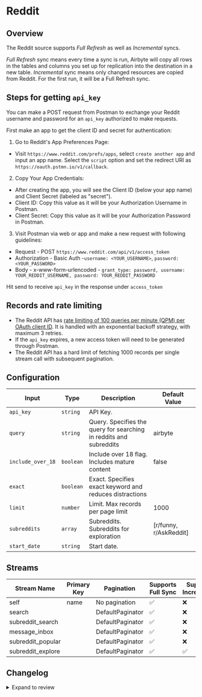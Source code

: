 # Reddit

## Overview

The Reddit source supports _Full Refresh_ as well as _Incremental_ syncs.

_Full Refresh_ sync means every time a sync is run, Airbyte will copy all rows in the tables and columns you set up for replication into the destination in a new table.
_Incremental_ sync means only changed resources are copied from Reddit. For the first run, it will be a Full Refresh sync.


## Steps for getting `api_key`

You can make a POST request from Postman to exchange your Reddit username and password for an `api_key` authorized to make requests.

First make an app to get the client ID and secret for authentication:

1. Go to Reddit's App Preferences Page:
- Visit `https://www.reddit.com/prefs/apps`, select `create another app` and input an app name. Select the `script` option and set the redirect URI as `https://oauth.pstmn.io/v1/callback`.

2. Copy Your App Credentials:
 - After creating the app, you will see the Client ID (below your app name) and Client Secret (labeled as "secret").
 - Client ID: Copy this value as it will be your Authorization Username in Postman.
 - Client Secret: Copy this value as it will be your Authorization Password in Postman.

3. Visit Postman via web or app and make a new request with following guidelines:
 - Request - POST `https://www.reddit.com/api/v1/access_token`
 - Authorization - Basic Auth -`username: <YOUR_USERNAME>`, `password: <YOUR_PASSWORD>`
 - Body - x-www-form-urlencoded - `grant_type: password, username: YOUR_REDDIT_USERNAME, password: YOUR_REDDIT_PASSWORD`

Hit send to receive `api_key` in the response under `access_token`

## Records and rate limiting

- The Reddit API has [rate limiting of 100 queries per minute (QPM) per OAuth client ID](https://support.reddithelp.com/hc/en-us/articles/16160319875092-Reddit-Data-API-Wiki). It is handled with an exponential backoff strategy, with maximum 3 retries.
- If the `api_key` expires, a new access token will need to be generated through Postman.
- The Reddit API has a hard limit of fetching 1000 records per single stream call with subsequent pagination.

## Configuration

| Input | Type | Description | Default Value |
|-------|------|-------------|---------------|
| `api_key` | `string` | API Key.  |  |
| `query` | `string` | Query. Specifies the query for searching in reddits and subreddits | airbyte |
| `include_over_18` | `boolean` | Include over 18 flag. Includes mature content | false |
| `exact` | `boolean` | Exact. Specifies exact keyword and reduces distractions |  |
| `limit` | `number` | Limit. Max records per page limit | 1000 |
| `subreddits` | `array` | Subreddits. Subreddits for exploration | [r/funny, r/AskReddit] |
| `start_date` | `string` | Start date.  |  |

## Streams
| Stream Name | Primary Key | Pagination | Supports Full Sync | Supports Incremental |
|-------------|-------------|------------|---------------------|----------------------|
| self | name | No pagination | ✅ |  ❌  |
| search |  | DefaultPaginator | ✅ |  ❌  |
| subreddit_search |  | DefaultPaginator | ✅ |  ❌  |
| message_inbox |  | DefaultPaginator | ✅ |  ❌  |
| subreddit_popular |  | DefaultPaginator | ✅ |  ❌  |
| subreddit_explore |  | DefaultPaginator | ✅ |  ✅  |


## Changelog

<details>
  <summary>Expand to review</summary>

| Version          | Date       |Pull Request | Subject        |
|------------------|------------|--------------|----------------|
| 0.0.37 | 2025-10-14 | [67872](https://github.com/airbytehq/airbyte/pull/67872) | Update dependencies |
| 0.0.36 | 2025-10-07 | [67541](https://github.com/airbytehq/airbyte/pull/67541) | Update dependencies |
| 0.0.35 | 2025-09-30 | [66443](https://github.com/airbytehq/airbyte/pull/66443) | Update dependencies |
| 0.0.34 | 2025-09-09 | [65716](https://github.com/airbytehq/airbyte/pull/65716) | Update dependencies |
| 0.0.33 | 2025-08-24 | [65446](https://github.com/airbytehq/airbyte/pull/65446) | Update dependencies |
| 0.0.32 | 2025-08-09 | [64831](https://github.com/airbytehq/airbyte/pull/64831) | Update dependencies |
| 0.0.31 | 2025-08-02 | [64457](https://github.com/airbytehq/airbyte/pull/64457) | Update dependencies |
| 0.0.30 | 2025-07-19 | [63628](https://github.com/airbytehq/airbyte/pull/63628) | Update dependencies |
| 0.0.29 | 2025-07-12 | [63054](https://github.com/airbytehq/airbyte/pull/63054) | Update dependencies |
| 0.0.28 | 2025-07-05 | [62697](https://github.com/airbytehq/airbyte/pull/62697) | Update dependencies |
| 0.0.27 | 2025-06-28 | [62217](https://github.com/airbytehq/airbyte/pull/62217) | Update dependencies |
| 0.0.26 | 2025-06-21 | [61787](https://github.com/airbytehq/airbyte/pull/61787) | Update dependencies |
| 0.0.25 | 2025-06-14 | [60557](https://github.com/airbytehq/airbyte/pull/60557) | Update dependencies |
| 0.0.24 | 2025-05-10 | [60162](https://github.com/airbytehq/airbyte/pull/60162) | Update dependencies |
| 0.0.23 | 2025-05-03 | [59473](https://github.com/airbytehq/airbyte/pull/59473) | Update dependencies |
| 0.0.22 | 2025-04-27 | [59106](https://github.com/airbytehq/airbyte/pull/59106) | Update dependencies |
| 0.0.21 | 2025-04-19 | [58458](https://github.com/airbytehq/airbyte/pull/58458) | Update dependencies |
| 0.0.20 | 2025-04-12 | [57923](https://github.com/airbytehq/airbyte/pull/57923) | Update dependencies |
| 0.0.19 | 2025-04-05 | [57298](https://github.com/airbytehq/airbyte/pull/57298) | Update dependencies |
| 0.0.18 | 2025-03-29 | [56770](https://github.com/airbytehq/airbyte/pull/56770) | Update dependencies |
| 0.0.17 | 2025-03-22 | [56163](https://github.com/airbytehq/airbyte/pull/56163) | Update dependencies |
| 0.0.16 | 2025-03-08 | [55061](https://github.com/airbytehq/airbyte/pull/55061) | Update dependencies |
| 0.0.15 | 2025-02-23 | [54586](https://github.com/airbytehq/airbyte/pull/54586) | Update dependencies |
| 0.0.14 | 2025-02-15 | [53957](https://github.com/airbytehq/airbyte/pull/53957) | Update dependencies |
| 0.0.13 | 2025-02-08 | [53455](https://github.com/airbytehq/airbyte/pull/53455) | Update dependencies |
| 0.0.12 | 2025-02-01 | [53004](https://github.com/airbytehq/airbyte/pull/53004) | Update dependencies |
| 0.0.11 | 2025-01-25 | [52494](https://github.com/airbytehq/airbyte/pull/52494) | Update dependencies |
| 0.0.10 | 2025-01-18 | [51854](https://github.com/airbytehq/airbyte/pull/51854) | Update dependencies |
| 0.0.9 | 2025-01-11 | [51376](https://github.com/airbytehq/airbyte/pull/51376) | Update dependencies |
| 0.0.8 | 2024-12-28 | [50683](https://github.com/airbytehq/airbyte/pull/50683) | Update dependencies |
| 0.0.7 | 2024-12-21 | [50232](https://github.com/airbytehq/airbyte/pull/50232) | Update dependencies |
| 0.0.6 | 2024-12-14 | [49697](https://github.com/airbytehq/airbyte/pull/49697) | Update dependencies |
| 0.0.5 | 2024-12-12 | [49368](https://github.com/airbytehq/airbyte/pull/49368) | Update dependencies |
| 0.0.4 | 2024-12-11 | [49104](https://github.com/airbytehq/airbyte/pull/49104) | Starting with this version, the Docker image is now rootless. Please note that this and future versions will not be compatible with Airbyte versions earlier than 0.64 |
| 0.0.3 | 2024-10-29 | [47827](https://github.com/airbytehq/airbyte/pull/47827) | Update dependencies |
| 0.0.2 | 2024-10-28 | [47542](https://github.com/airbytehq/airbyte/pull/47542) | Update dependencies |
| 0.0.1 | 2024-08-23 | [44579](https://github.com/airbytehq/airbyte/pull/44579) | Initial release by [btkcodedev](https://github.com/btkcodedev) via Connector Builder |

</details>
